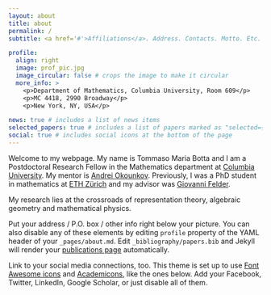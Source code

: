 ```yaml
---
layout: about
title: about
permalink: /
subtitle: <a href='#'>Affiliations</a>. Address. Contacts. Motto. Etc.

profile:
  align: right
  image: prof_pic.jpg
  image_circular: false # crops the image to make it circular
  more_info: >
    <p>Department of Mathematics, Columbia University, Room 609</p>
    <p>MC 4418, 2990 Broadway</p>
    <p>New York, NY, USA</p>

news: true # includes a list of news items
selected_papers: true # includes a list of papers marked as "selected={true}"
social: true # includes social icons at the bottom of the page
---
```


Welcome to my webpage.  My name is Tommaso Maria Botta and I am a Postdoctoral Research Fellow in the Mathematics department at [Columbia University](https://www.math.columbia.edu).  My mentor is [Andrei Okounkov](https://www.math.columbia.edu/~okounkov/). Previously, I was a PhD student in mathematics at [ETH Zürich](https://math.ethz.ch) and my advisor was [Giovanni Felder](https://people.math.ethz.ch/~felder/).

My research lies at the crossroads of representation theory, algebraic geometry and mathematical physics. 


Put your address / P.O. box / other info right below your picture. You can also disable any of these elements by editing `profile` property of the YAML header of your `_pages/about.md`. Edit `_bibliography/papers.bib` and Jekyll will render your [publications page](/al-folio/publications/) automatically.

Link to your social media connections, too. This theme is set up to use [Font Awesome icons](https://fontawesome.com/) and [Academicons](https://jpswalsh.github.io/academicons/), like the ones below. Add your Facebook, Twitter, LinkedIn, Google Scholar, or just disable all of them.

